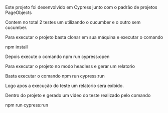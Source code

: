 Este projeto foi desenvolvido em Cypress junto com o padrão de projetos PageObjects 

Contem no total 2 testes um utilizando o cucumber e o outro sem cucumber. 

Para executar o projeto basta clonar em sua máquina e executar o comando 

npm install

Depois execute o comando
npm run cypress:open 

Para executar o projeto no modo headless e gerar um relatorio 

Basta executar o comando 
npm run cypress:run 

Logo apos a execução do teste um relatorio sera exibido. 

Dentro do projeto e gerado um video do teste realizado pelo comando

npm run cypress:run 
